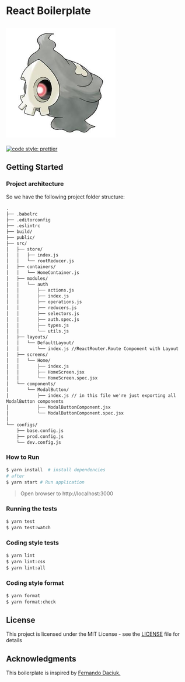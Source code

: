 # React Boilerplate

![Duskull](https://raw.githubusercontent.com/mvfsillva/duskull-boilerplate/master/.github/duskull.jpeg?token=AEXgDGMbCpcHrhcWFCl8783kzhu2wWT7ks5ba-ocwA%3D%3D)
---

[![code style: prettier](https://img.shields.io/badge/code_style-prettier-ff69b4.svg?style=flat-square)](https://github.com/prettier/prettier)

## Getting Started

### Project architecture

So we have the following project folder structure:
```
.
├── .babelrc
├── .editorconfig
├── .eslintrc
├── build/
├── public/
├── src/
│   ├── store/
│   │   ├── index.js
│   │   └── rootReducer.js
│   ├── containers/
│   │   └── HomeContainer.js
│   ├── modules/
│   │   └── auth
│   │       ├── actions.js
│   │       ├── index.js
│   │       ├── operations.js
│   │       ├── reducers.js
│   │       ├── selectors.js
│   │       ├── auth.spec.js
│   │       ├── types.js
│   │       └── utils.js
│   ├── layouts/
│   │   └── DefaultLayout/
│   │       └── index.js //ReactRouter.Route Component with Layout
│   ├── screens/
│   │   └── Home/
│   │       ├── index.js
│   │       ├── HomeScreen.jsx
│   │       └── HomeScreen.spec.jsx
│   └── components/
│       └── ModalButton/
│           ├── index.js // in this file we're just exporting all ModalButton components
│           ├── ModalButtonComponent.jsx
│           └── ModalButtonComponent.spec.jsx
│   
└── configs/
    ├── base.config.js
    ├── prod.config.js
    └── dev.config.js
```

### How to Run

```sh
$ yarn install  # install dependencies
# after
$ yarn start # Run application
```
> Open browser to http://localhost:3000

### Running the tests

```sh
$ yarn test
$ yarn test:watch
```

### Coding style tests

```sh
$ yarn lint
$ yarn lint:css
$ yarn lint:all
```

### Coding style format

```sh
$ yarn format
$ yarn format:check
```

## License

This project is licensed under the MIT License - see the [LICENSE](LICENSE) file for details

## Acknowledgments

This boilerplate is inspired by [Fernando Daciuk.](https://github.com/fdaciuk/workflow-reactjs)
